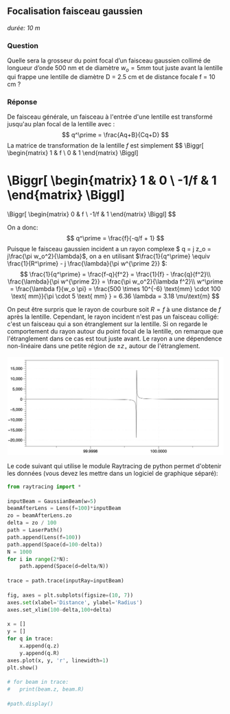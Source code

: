 ## Focalisation faisceau gaussien

*durée: 10 m*

### Question

Quelle sera la grosseur du point focal d’un faisceau gaussien collimé de longueur d’onde 500 nm et de diamètre $w_o=5 mm$ tout juste avant la lentille qui frappe une lentille de diamètre D = 2.5 cm et de distance focale f = 10 cm ?

### Réponse

De faisceau générale, un faisceau à l'entrée d'une lentille est transformé jusqu'au plan focal de la lentille avec :
$$
q^\prime = \frac{Aq+B}{Cq+D}
$$
La matrice de transformation de la lentille $f$ est simplement 
$$
\Biggr[
\begin{matrix} 1 & f \\
0 & 1
\end{matrix}
\Biggl]

\Biggr[
\begin{matrix} 1 & 0 \\
-1/f & 1
\end{matrix}
\Biggl]
=
\Biggr[
\begin{matrix} 0 & f \\
-1/f & 1
\end{matrix}
\Biggl]
$$


On a donc:
$$
q^\prime = \frac{f}{-q/f + 1}
$$
Puisque le faisceau gaussien incident a un rayon complexe $ q = j z_o = j\frac{\pi w_o^2}{\lambda}$, on a en utilisant $\frac{1}{q^\prime} \equiv \frac{1}{R^\prime} - j \frac{\lambda}{\pi w^{\prime 2}} $:
$$
\frac{1}{q^\prime} = \frac{f-q}{f^2} = \frac{1}{f} - \frac{q}{f^2}\\
\frac{\lambda}{\pi w^{\prime 2}}  = \frac{\pi w_o^2}{\lambda f^2}\\
w^\prime = \frac{\lambda f}{w_o \pi} = \frac{500 \times 10^{-6} \text{mm} \cdot 100 \text{ mm}}{\pi \cdot 5 \text{ mm} } = 6.36 \lambda = 3.18 \mu\text{m}
$$



On peut être surpris que le rayon de courbure soit $R=f$ à une distance de $f$ après la lentille.  Cependant, le rayon incident n'est pas un faisceau colligé: c'est un faisceau qui a son étranglement sur la lentille.  Si on regarde le comportement du rayon autour du point focal de la lentille, on remarque que l'étranglement dans ce cas est tout juste avant.  Le rayon a une dépendence non-linéaire dans une petite région de $\pm z_\circ$ autour de l'étranglement.

![image-20190424100430862](assets/image-20190424100430862.png)

Le code suivant qui utilise le module Raytracing de python permet d'obtenir les données (vous devez les mettre dans un logiciel de graphique séparé):

```python
from raytracing import *

inputBeam = GaussianBeam(w=5)
beamAfterLens = Lens(f=100)*inputBeam
zo = beamAfterLens.zo
delta = zo / 100
path = LaserPath()
path.append(Lens(f=100))
path.append(Space(d=100-delta))
N = 1000
for i in range(2*N):
	path.append(Space(d=delta/N))

trace = path.trace(inputRay=inputBeam)

fig, axes = plt.subplots(figsize=(10, 7))
axes.set(xlabel='Distance', ylabel='Radius')
axes.set_xlim(100-delta,100+delta)

x = []
y = []
for q in trace:
    x.append(q.z)
    y.append(q.R)
axes.plot(x, y, 'r', linewidth=1)
plt.show()

# for beam in trace:
# 	print(beam.z, beam.R)

#path.display()
```

